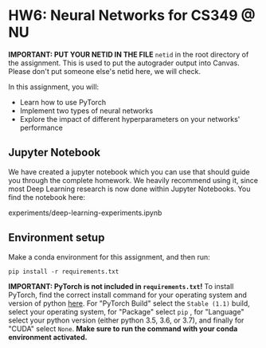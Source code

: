 # HW6: Neural Networks for CS349 @ NU
**IMPORTANT: PUT YOUR NETID IN THE FILE** `netid` in the root directory of the assignment. 
This is used to put the autograder output into Canvas. Please don't put someone else's netid 
here, we will check.


In this assignment, you will:
- Learn how to use PyTorch
- Implement two types of neural networks
- Explore the impact of different hyperparameters on your networks' performance


## Jupyter Notebook

We have created a jupyter notebook which you can use that should guide you through the complete homework. We heavily recommend using it, since most Deep Learning research is now done within Jupyter Notebooks. You find the notebook here:

experiments/deep-learning-experiments.ipynb

## Environment setup

Make a conda environment for this assignment, and then run:

``pip install -r requirements.txt``

**IMPORTANT: PyTorch is not included in `requirements.txt`!** To install PyTorch, find the correct install command for your operating system and version of python [here](https://pytorch.org/get-started/locally/). For "PyTorch Build" select the `Stable (1.1)` build, select your operating system, for "Package" select `pip` , for "Language" select your python version (either python 3.5, 3.6, or 3.7), and finally for "CUDA" select `None`. **Make sure to run the command with your conda environment activated.**


